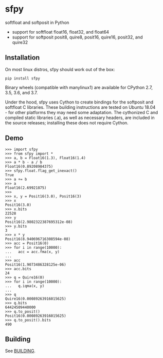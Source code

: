 # sfpy
softfloat and softposit in Python
  * support for softfloat float16, float32, and float64
  * support for softposit posit8, quire8, posit16, quire16, posit32, and quire32

## Installation

On most linux distros, sfpy should work out of the box:

```
pip install sfpy
```

Binary wheels (compatible with manylinux1) are available for CPython 2.7, 3.5, 3.6, and 3.7.

Under the hood, sfpy uses Cython to create bindings for the softposit and softfloat C libraries.
These building instructions are tested on Ubuntu 18.04 - for other platforms they may need some
adaptation. The cythonized C and compiled static libraries (.a), as well as necessary headers,
are included in the source releases; installing these does not require Cython.

## Demo
```
>>> import sfpy
>>> from sfpy import *
>>> a, b = Float16(1.3), Float16(1.4)
>>> a * b - a / b
Float16(0.89208984375)
>>> sfpy.float.flag_get_inexact()
True
>>> a += b
>>> a
Float16(2.69921875)
>>>
>>> x, y = Posit16(3.0), Posit16(3)
>>> x
Posit16(3.0)
>>> x.bits
22528
>>> y
Posit16(2.9802322387695312e-08)
>>> y.bits
3
>>> x * y
Posit16(8.940696716308594e-08)
>>> acc = Posit16(0)
>>> for i in range(10000):
...   acc = acc.fma(x, y)
... 
>>> acc
Posit16(1.9073486328125e-06)
>>> acc.bits
24
>>> q = Quire16(0)
>>> for i in range(10000):
...   q.iqma(x, y)
... 
>>> q
Quire16(0.00089263916015625)
>>> q.bits
64424509440000
>>> q.to_posit()
Posit16(0.00089263916015625)
>>> q.to_posit().bits
490
```

## Building
See [BUILDING](https://github.com/billzorn/sfpy/blob/master/BUILDING.md).

